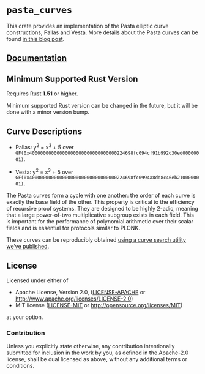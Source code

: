 # `pasta_curves`

This crate provides an implementation of the Pasta elliptic curve constructions,
Pallas and Vesta. More details about the Pasta curves can be found
[in this blog post](https://electriccoin.co/blog/the-pasta-curves-for-halo-2-and-beyond/).

## [Documentation](https://docs.rs/pasta_curves)

## Minimum Supported Rust Version

Requires Rust **1.51** or higher.

Minimum supported Rust version can be changed in the future, but it will be done with a
minor version bump.

## Curve Descriptions

- Pallas: y<sup>2</sup> = x<sup>3</sup> + 5 over
  `GF(0x40000000000000000000000000000000224698fc094cf91b992d30ed00000001)`.

- Vesta:  y<sup>2</sup> = x<sup>3</sup> + 5 over
  `GF(0x40000000000000000000000000000000224698fc0994a8dd8c46eb2100000001)`.

The Pasta curves form a cycle with one another: the order of each curve is exactly the
base field of the other. This property is critical to the efficiency of recursive proof
systems. They are designed to be highly 2-adic, meaning that a large power-of-two
multiplicative subgroup exists in each field. This is important for the performance of
polynomial arithmetic over their scalar fields and is essential for protocols similar
to PLONK.

These curves can be reproducibly obtained
[using a curve search utility we’ve published](https://github.com/zcash/pasta).

## License

Licensed under either of

 * Apache License, Version 2.0, ([LICENSE-APACHE](LICENSE-APACHE) or
   http://www.apache.org/licenses/LICENSE-2.0)
 * MIT license ([LICENSE-MIT](LICENSE-MIT) or http://opensource.org/licenses/MIT)

at your option.

### Contribution

Unless you explicitly state otherwise, any contribution intentionally
submitted for inclusion in the work by you, as defined in the Apache-2.0
license, shall be dual licensed as above, without any additional terms or
conditions.
